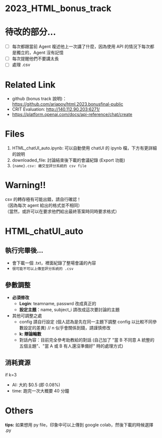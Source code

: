 # 2023_HTML_bonus_track

# 待改的部分...
- [ ] 每次都跟當前 Agent 複述他上一次講了什麼，因為使用 API 的情況下每次都是獨立的，Agent 沒有記憶
- [ ] 每次提醒他們不要講太長
- [ ] 處理 .csv

# Related Link
+ github (bonus track 說明)：https://github.com/ariapoy/html.2023.bonusfinal-public
+ CRIT Evaluation: http://140.112.90.203:6271/
+ https://platform.openai.com/docs/api-reference/chat/create

# Files
1. HTML_chatUI_auto.ipynb: 可以自動使用 chatUI 的 ipynb 檔，下方有更詳細的說明
2. downloaded_file: 討論結束後下載的會議紀錄 (Export 功能)
3. `{name}.csv: 繳交至評分系統的 csv file`

# Warning!!
csv 的轉存極有可能出錯，請自行確認！  
（因為每次 agent 給出的格式並不相同）  
（當然，或許可以在要求他們給出最終答案時同時要求格式）

# HTML_chatUI_auto
## 執行完畢後...
+ 會下載一個 .txt，裡面紀錄了整場會議的內容
+ `很可能不可以上傳至評分系統的 .csv`

## 參數調整
+ **必須修改**
  - **Login**: teamname, passwrd 改成真正的
  - **設定主題**：name, subject_i 請改成這次要討論的主題
+ 其他可調整之處
  - config 請自行設定 (個人認為是先在同一主題下調整 config 以比較不同參數設定的差異) // n 似乎會關係到錢，請謹慎修改
  - **k: 辯論輪數**
  - 對話內容：目前完全參考助教給的對話 (自己加了 "當 B 不同意 A 統整的五個主題"、"當 A 或 B 有人還沒準備好" 時的處理方式)

## 消耗資源
if k=3
+ AI: 大約 $0.5 (即 0.08%)
+ time: 跑完一次大概要 40 分鐘


# Others
**tips:** 如果想用 py file，印象中可以上傳到 google colab，然後下載的時候選擇 .py
